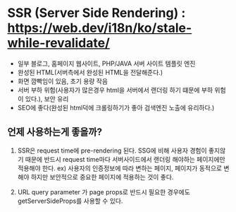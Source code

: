 # SSR (Server Side Rendering) : https://web.dev/i18n/ko/stale-while-revalidate/

- 일부 블로그, 홈페이지 웹사이트, PHP/JAVA 서버 사이트 템플릿 엔진
- 완성된 HTML(서버측에서 완성된 HTML을 전달해준다.)
- 화면 깜빡임이 있음, 초기 용량 작음
- 서버 부하 위험(사용자가 많은경우 html을 서버에서 랜더링 하기 떄문에 부하 위험이 있다.), 보안 유리
- SEO에 좋다(완성된 html덕에 크롤링하기가 좋아 검색엔진 노출에 유리하다.)

## 언제 사용하는게 좋을까?

1. SSR은 request time에 pre-rendering 된다.
   SSG에 비해 사용자 경험이 좋지않기 때문에 반드시 request time마다
   서버사이드에서 랜더링 해야하는 페이지에만 적용해야 한다.
   ex) 사용자의 인증정보에 따라 변하는 페이지, 페이지가 동적으로 변해야 하지만 보안적으로
   중요한 페이지에 적용하는 것이 좋다.

2. URL query parameter 가 page props로 반드시 필요한 경우에도 getServerSideProps를 사용할 수 있다.
